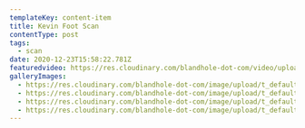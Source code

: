 ```yaml
---
templateKey: content-item
title: Kevin Foot Scan
contentType: post
tags:
  - scan
date: 2020-12-23T15:58:22.781Z
featuredvideo: https://res.cloudinary.com/blandhole-dot-com/video/upload/v1608738879/kevin_foot_scan_ulc2v7.mp4
galleryImages:
  - https://res.cloudinary.com/blandhole-dot-com/image/upload/t_default%20image/v1608739066/Kevin_Foot_Scan_00001_yotrqz.jpg
  - https://res.cloudinary.com/blandhole-dot-com/image/upload/t_default%20image/v1608739066/Kevin_Foot_Scan_00002_npz9zh.jpg
  - https://res.cloudinary.com/blandhole-dot-com/image/upload/t_default%20image/v1608739067/Kevin_Foot_Scan_00003_y0p65p.jpg
  - https://res.cloudinary.com/blandhole-dot-com/image/upload/t_default%20image/v1608739067/Kevin_Foot_Scan_00004_pczkdi.jpg
---
```

